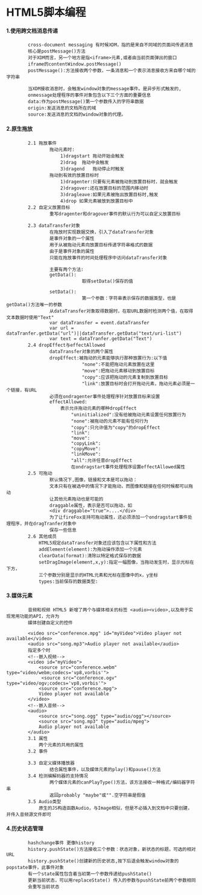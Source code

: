 # HTML5脚本编程
 ####   1.使用跨文档消息传递
            cross-document messaging 有时候XDM，指的是来自不同域的页面间传递消息
            核心是postMessage()方法
            对于XDM而言，另一个地方是指<iframe>元素,或者由当前页面弹出的窗口
            iframe的contentWindow.postMessage()
            postMessage():方法接收两个参数，一条消息和一个表示消息接收方来自哪个域的字符串
            
            当XDM接收消息时，会触发window对象的message事件。是异步形式触发的,
            onmessage处理程序的事件对象包含以下三个方面的重要信息
            data:作为postMessage()第一个参数传入的字符串数据
            origin:发送消息的文档所在的域
            source:发送消息的文档的window对象的代理。
 ####   2.原生拖放
            2.1 拖放事件
                    拖动元素时:
                        1)dragstart 拖动开始会触发
                        2)drag  拖动中会触发
                        3)dragend   拖动停止时触发
                    拖动到有效的放置目标时
                        1)dragenter:只要有元素被拖动到放置目标时，就会触发
                        2)dragover:还在放置目标的范围内移动时
                        3)dragleave:如果元素被拖出放置目标时,触发
                        4)drop 如果元素被放到放置目标中
            2.2 自定义放置目标
                    重写dragenter和dragover事件的默认行为可以自定义放置目标
          
            2.3 dataTransfer对象
                    在拖放时实现数据交换，引入了dataTransfer对象
                    是事件对象的一个属性
                    用于从被拖动元素向放置目标传递字符串格式的数据
                    由于是事件对象的属性
                    只能在拖放事件的时间处理程序中访问dataTransfer对象
                    
                    主要有两个方法:
                    getData():
                                取得setData()保存的值
                                
                    setData():
                                第一个参数：字符串表示保存的数据类型，也是getData()方法唯一的参数
                    从dataTransfer对象取得数据时，在取URL数据时检测两个值，在取得文本数据时使用"Text"
                    var dataTransfer = event.dataTransfer
                    var url = dataTranfer.getData("url")||dataTransfer.getData("text/uri-list")
                    var text = dataTranfer.getData("Text")
            2.4 dropEffect与effectAllowed
                    dataTransfer对象的两个属性
                    dropEffect:被拖动的元素能够执行那种放置行为:以下值
                                "none":不能把拖动元素放置在这里
                                "move":把拖动元素移动到放置目标
                                "copy":应该把拖动的元素复制到放置目标
                                "link":放置目标时会打开拖动元素，拖动元素必须是一个链接，有URL
                    必须在ondragenter事件处理程序针对放置目标来设置
                    effectAllowed:
                        表示允许拖动元素的哪种dropEffect
                            "uninitialized":没有给被拖动元素设置任何放置行为
                            "none":被拖动的元素不能有任何行为
                            "copy":只允许值为"copy"的dropEffect
                            "link":
                            "move":
                            "copyLink":
                            "copyMove":
                            "linkMove":
                            "all":允许任意dropEffect
                            在ondragstart事件处理程序设置effectAllowed属性
            2.5 可拖动
                    默认情况下,图像，链接和文本是可以拖动：
                    文本只有在被选中的情况下才能拖动，而图像和链接在任何时候都可以拖动
                    让其他元素拖动也是可能的
                    draggable属性，表示是否可以拖动，如
                    <div draggable="true">....</div>
                    为了让fireFox支持可拖动属性，还必须添加一个ondragstart事件处理程序，并在dragTranfer对象中
                    保存一些信息
            2.6 其他成员
                HTML5规定dataTransfer对象还应该包含以下属性和方法
                addElement(element):为拖动操作添加一个元素
                clearData(format):清除以特定格式保存的数据
                setDragImage(element,x,y):指定一幅图像，当拖动发生时，显示光标在下方，
                三个参数分别是显示的HTML元素和光标在图像中的x，y坐标
                types:当前保存的数据类型:
 ####   3.媒体元素
            音频和视频 HTML5 新增了两个与媒体相关的标签 <audio><video>,以及用于实现常用功能的API，允许为
            媒体创建自定义的控件
            
            <video src="conference.mpg" id="myVideo">Video player not available</video>
            <audio src="song.mp3">Audio player not available</audio>
            指定多个时
            <!--嵌入视频-->
            <video id="myVideo">
                <source src="conference.webm" type="video/webm;codecs='vp8,vorbis'">
                 <source src="conference.ogv" type="video/ogv;codecs='vp8,vorbis'">
                <source src="conference.mpg">
                Video player not available
            </video>
            <!--嵌入音频-->
            <audio>
                <source src="song.ogg" type="audio/ogg"></source>
                <source src="song.mp3" type="audio/mpeg">
                Audio player not available
            </audio>
            3.1 属性
                两个元素的共用的属性
            3.2 事件
                 
            3.3 自定义媒体播放器
                    结合属性事件，以及媒体元素的play()和pause()方法
            3.4 检测编解码器的支持情况
                    两个媒体元素的canPlayType()方法，该方法接收一种格式/编码器字符串
                    返回probably "maybe"或"".空字符串是假值
            3.5 Audio类型
                原生的JS构造函数Audio，与Image相似，但是不必插入到文档中只要创建，并传入音频源文件即可
 ####   4.历史状态管理
            hashchange事件 更像history
            history.pushState()方法接收三个参数：状态对象，新状态的标题，可选的相对URL
            history.pushState()创建新的历史状态,按下后退会触发window对象的popstate事件，此事件对象
            有一个state属性包含着当初第一个参数传递给pushState()
            更新当前状态，可以用replaceState() 传入的参数与pushState前两个参数相同
            会重写当前状态
            
                       
    